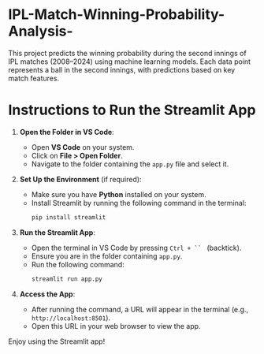 # IPL-Match-Winning-Probability-Analysis-
This project predicts the winning probability during the second innings of IPL matches (2008–2024) using machine learning models. Each data point represents a ball in the second innings, with predictions based on key match features.

# Instructions to Run the Streamlit App

1. **Open the Folder in VS Code**:
   - Open **VS Code** on your system.
   - Click on **File > Open Folder**.
   - Navigate to the folder containing the `app.py` file and select it.

2. **Set Up the Environment** (if required):
   - Make sure you have **Python** installed on your system.
   - Install Streamlit by running the following command in the terminal:
     ```bash
     pip install streamlit
     ```

3. **Run the Streamlit App**:
   - Open the terminal in VS Code by pressing `Ctrl + `` ` (backtick).
   - Ensure you are in the folder containing `app.py`.
   - Run the following command:
     ```bash
     streamlit run app.py
     ```

4. **Access the App**:
   - After running the command, a URL will appear in the terminal (e.g., `http://localhost:8501`).
   - Open this URL in your web browser to view the app.

Enjoy using the Streamlit app!

